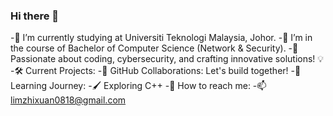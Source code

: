 ### Hi there 👋


-🔭 I’m currently studying at Universiti Teknologi Malaysia, Johor. 
-🌱 I’m in the course of Bachelor of Computer Science (Network & Security).
-🚀 Passionate about coding, cybersecurity, and crafting innovative solutions! 💡
-🛠️ Current Projects:
-👯 GitHub Collaborations: Let's build together!
-🌱 Learning Journey:
-🖌️ Exploring C++
-💬 How to reach me:
-📫  limzhixuan0818@gmail.com

